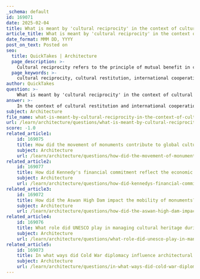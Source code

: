 ```yaml
---
_schema: default
id: 169071
date: 2025-02-04
title: What is meant by 'cultural reciprocity' in the context of cultural restitution and international cooperation?
article_title: What is meant by 'cultural reciprocity' in the context of cultural restitution and international cooperation?
date_format: MMM DD, YYYY
post_on_text: Posted on
seo:
  title: QuickTakes | Architecture
  page_description: >-
    Cultural reciprocity refers to the principle of mutual benefit in cultural exchange, emphasizing equitable relationships and dialogue between nations in the context of cultural restitution and heritage management.
  page_keywords: >-
    cultural reciprocity, cultural restitution, international cooperation, cultural exchange, equitable relationships, Western countries, non-Western countries, cultural artifacts, power dynamics, ethical implications, global cultural heritage, cultural contributions, dialogue, legal obligation, moral obligation, preservation, appreciation, cultural heritage management
author: QuickTakes
question: >-
    What is meant by 'cultural reciprocity' in the context of cultural restitution and international cooperation?
answer: >-
    In the context of cultural restitution and international cooperation, 'cultural reciprocity' refers to the principle that cultural exchange should be mutually beneficial for all parties involved. This concept emphasizes the need for equitable relationships between nations, particularly between Western and non-Western countries, in the context of sharing and returning cultural artifacts and heritage.\n\nCultural reciprocity raises important questions about power dynamics and the ethical implications of cultural exchange. It challenges the traditional narratives that often position Western nations as the primary custodians of global cultural heritage, while non-Western nations are seen merely as recipients. Instead, cultural reciprocity advocates for a more balanced approach where both sides engage in a dialogue that respects and values the cultural contributions of all parties.\n\nThis principle is particularly relevant in discussions surrounding cultural restitution, where the return of artifacts to their places of origin is not just a matter of legal or moral obligation, but also an opportunity for fostering international cooperation and understanding. By promoting cultural reciprocity, nations can work together to create frameworks that support the preservation and appreciation of cultural heritage in a way that honors the histories and identities of all involved. \n\nIn summary, cultural reciprocity in this context is about ensuring that cultural exchanges are fair, respectful, and beneficial to all parties, thereby enhancing international cooperation and understanding in the realm of cultural heritage management.
subject: Architecture
file_name: what-is-meant-by-cultural-reciprocity-in-the-context-of-cultural-restitution-and-international-cooperation.md
url: /learn/architecture/questions/what-is-meant-by-cultural-reciprocity-in-the-context-of-cultural-restitution-and-international-cooperation
score: -1.0
related_article1:
    id: 169075
    title: How did the movement of monuments contribute to global cultural exchange?
    subject: Architecture
    url: /learn/architecture/questions/how-did-the-movement-of-monuments-contribute-to-global-cultural-exchange
related_article2:
    id: 169077
    title: How did Kennedy's financial commitment reflect the economic and political dimensions of architecture?
    subject: Architecture
    url: /learn/architecture/questions/how-did-kennedys-financial-commitment-reflect-the-economic-and-political-dimensions-of-architecture
related_article3:
    id: 169072
    title: How did the Aswan High Dam impact the mobility of monuments?
    subject: Architecture
    url: /learn/architecture/questions/how-did-the-aswan-high-dam-impact-the-mobility-of-monuments
related_article4:
    id: 169076
    title: What role did UNESCO play in managing cultural heritage during the relocation of Nubian Temples?
    subject: Architecture
    url: /learn/architecture/questions/what-role-did-unesco-play-in-managing-cultural-heritage-during-the-relocation-of-nubian-temples
related_article5:
    id: 169073
    title: In what ways did Cold War diplomacy influence architectural decisions in the Middle East?
    subject: Architecture
    url: /learn/architecture/questions/in-what-ways-did-cold-war-diplomacy-influence-architectural-decisions-in-the-middle-east
---
```


&nbsp;